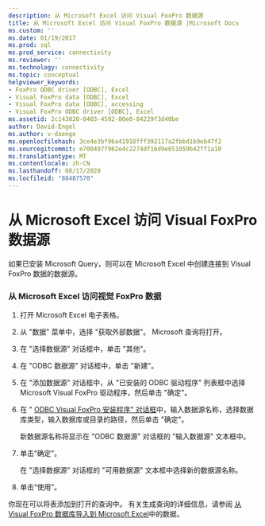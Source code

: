 ```yaml
---
description: 从 Microsoft Excel 访问 Visual FoxPro 数据源
title: 从 Microsoft Excel 访问 Visual FoxPro 数据源 |Microsoft Docs
ms.custom: ''
ms.date: 01/19/2017
ms.prod: sql
ms.prod_service: connectivity
ms.reviewer: ''
ms.technology: connectivity
ms.topic: conceptual
helpviewer_keywords:
- FoxPro ODBC driver [ODBC], Excel
- Visual FoxPro data [ODBC], Excel
- Visual FoxPro data [ODBC], accessing
- Visual FoxPro ODBC driver [ODBC], Excel
ms.assetid: 2c143020-0403-4592-80e0-84229f3d40be
author: David-Engel
ms.author: v-daenge
ms.openlocfilehash: 3ce4e3bf96a41918fff392117a2fbbd1b9eb47f2
ms.sourcegitcommit: e700497f962e4c2274df16d9e651059b42ff1a10
ms.translationtype: MT
ms.contentlocale: zh-CN
ms.lasthandoff: 08/17/2020
ms.locfileid: "88487570"
---
```

# <a name="accessing-a-visual-foxpro-data-source-from-microsoft-excel"></a>从 Microsoft Excel 访问 Visual FoxPro 数据源
如果已安装 Microsoft Query，则可以在 Microsoft Excel 中创建连接到 Visual FoxPro 数据的数据源。  
  
### <a name="to-access-visual-foxpro-data-from-microsoft-excel"></a>从 Microsoft Excel 访问视觉 FoxPro 数据  
  
1.  打开 Microsoft Excel 电子表格。  
  
2.  从 "数据" 菜单中，选择 "获取外部数据"。 Microsoft 查询将打开。  
  
3.  在 "选择数据源" 对话框中，单击 "其他"。  
  
4.  在 "ODBC 数据源" 对话框中，单击 "新建"。  
  
5.  在 "添加数据源" 对话框中，从 "已安装的 ODBC 驱动程序" 列表框中选择 Microsoft Visual FoxPro 驱动程序，然后单击 "确定"。  
  
6.  在 " [ODBC Visual FoxPro 安装程序" 对话框](../../odbc/microsoft/odbc-visual-foxpro-setup-dialog-box.md)中，输入数据源名称，选择数据库类型，输入数据库或目录的路径，然后单击 "确定"。  
  
     新数据源名称将显示在 "ODBC 数据源" 对话框的 "输入数据源" 文本框中。  
  
7.  单击“确定”。  
  
     在 "选择数据源" 对话框的 "可用数据源" 文本框中选择新的数据源名称。  
  
8.  单击“使用”。  
  
 你现在可以将表添加到打开的查询中。 有关生成查询的详细信息，请参阅 [从 Visual FoxPro 数据库导入到 Microsoft Excel](../../odbc/microsoft/importing-data-into-microsoft-excel-from-a-visual-foxpro-database.md)中的数据。
